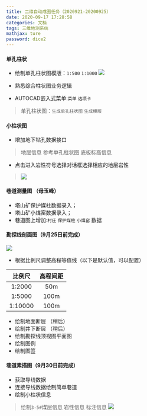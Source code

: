 ```yaml
---
title: 二维自动成图任务（2020921-20200925）
date: 2020-09-17 17:28:58
categories: 文档
tags: 三维地测系统
mathjax: ture
password: dice2
---
```


#### 单孔柱状

* 绘制单孔柱状图模版：`1:500` `1:1000`
![](15991258080091.jpg)

* 熟悉综合柱状图业务逻辑
* AUTOCAD嵌入式菜单:`菜单` `选项卡`
> 单孔柱状图：`生成单孔柱状图` `生成模版`
 
#### 小柱状图
* 增加地下钻孔数据接口
> 地层信息 参考单孔柱状图
> 底板标高信息

* 点击进入岩性符号选择对话框选择相应的地层岩性
> ![](15968582895156.png)




#### 巷道测量图 （母玉峰）
* 塔山矿保护媒柱数据录入；
* 塔山矿小煤窑数据录入；
* 巷道图上增加:`村庄` `保护煤柱` `小煤窑` 数据

#### 勘探线剖面图（9月25日前完成）
![](15980019995416.jpg)


* 根据比例尺调整高程等值线（以下是默认值，可以配置）

| 比例尺 | 高程间距 |
|:---:|:----:|
| 1:2000  |   50m   |
| 1:5000  |   100m   |
| 1:10000  |   100m   |

* 绘制地面断层 （稍后）
* 绘制井下断层 （稍后）
* 绘制勘探线顶视图平面图
* 绘制图例
* 绘制图签

#### 巷道素描图（9月30日前完成）
* 获取导线数据
* 连接导线数据绘制简单巷道
* 绘制小柱状信息
> 绘制`3-5#`煤层信息
> 岩性信息
> 标注信息
![](15995509383375.jpg)


